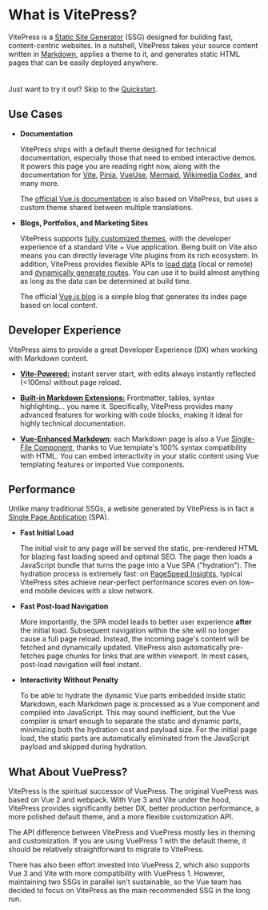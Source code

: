 # What is VitePress?

VitePress is a [Static Site Generator](https://en.wikipedia.org/wiki/Static_site_generator) (SSG) designed for building fast, content-centric websites. In a nutshell, VitePress takes your source content written in [Markdown](https://en.wikipedia.org/wiki/Markdown), applies a theme to it, and generates static HTML pages that can be easily deployed anywhere.

<div class="tip custom-block" style="padding-top: 8px">

Just want to try it out? Skip to the [Quickstart](./getting-started).

</div>

## Use Cases

- **Documentation**

  VitePress ships with a default theme designed for technical documentation, especially those that need to embed interactive demos. It powers this page you are reading right now, along with the documentation for [Vite](https://vitejs.dev/), [Pinia](https://pinia.vuejs.org/), [VueUse](https://vueuse.org/), [Mermaid](https://mermaid.js.org/), [Wikimedia Codex](https://doc.wikimedia.org/codex/latest/), and many more.

  The [official Vue.js documentation](https://vuejs.org/) is also based on VitePress, but uses a custom theme shared between multiple translations.

- **Blogs, Portfolios, and Marketing Sites**

  VitePress supports [fully customized themes](./custom-theme), with the developer experience of a standard Vite + Vue application. Being built on Vite also means you can directly leverage Vite plugins from its rich ecosystem. In addition, VitePress provides flexible APIs to [load data](./data-loading) (local or remote) and [dynamically generate routes](./routing#dynamic-routes). You can use it to build almost anything as long as the data can be determined at build time.

  The official [Vue.js blog](https://blog.vuejs.org/) is a simple blog that generates its index page based on local content.

## Developer Experience

VitePress aims to provide a great Developer Experience (DX) when working with Markdown content.

- **[Vite-Powered:](https://vitejs.dev/)** instant server start, with edits always instantly reflected (<100ms) without page reload.

- **[Built-in Markdown Extensions:](./markdown)** Frontmatter, tables, syntax highlighting... you name it. Specifically, VitePress provides many advanced features for working with code blocks, making it ideal for highly technical documentation.

- **[Vue-Enhanced Markdown](./using-vue):** each Markdown page is also a Vue [Single-File Component](https://vuejs.org/guide/scaling-up/sfc.html), thanks to Vue template's 100% syntax compatibility with HTML. You can embed interactivity in your static content using Vue templating features or imported Vue components.

## Performance

Unlike many traditional SSGs, a website generated by VitePress is in fact a [Single Page Application](https://en.wikipedia.org/wiki/Single-page_application) (SPA).

- **Fast Initial Load**

  The initial visit to any page will be served the static, pre-rendered HTML for blazing fast loading speed and optimal SEO. The page then loads a JavaScript bundle that turns the page into a Vue SPA ("hydration"). The hydration process is extremely fast: on [PageSpeed Insights](https://pagespeed.web.dev/report?url=https%3A%2F%2Fvitepress.dev%2F), typical VitePress sites achieve near-perfect performance scores even on low-end mobile devices with a slow network.

- **Fast Post-load Navigation**

  More importantly, the SPA model leads to better user experience **after** the initial load. Subsequent navigation within the site will no longer cause a full page reload. Instead, the incoming page's content will be fetched and dynamically updated. VitePress also automatically pre-fetches page chunks for links that are within viewport. In most cases, post-load navigation will feel instant.

- **Interactivity Without Penalty**

  To be able to hydrate the dynamic Vue parts embedded inside static Markdown, each Markdown page is processed as a Vue component and compiled into JavaScript. This may sound inefficient, but the Vue compiler is smart enough to separate the static and dynamic parts, minimizing both the hydration cost and payload size. For the initial page load, the static parts are automatically eliminated from the JavaScript payload and skipped during hydration.

## What About VuePress?

VitePress is the spiritual successor of VuePress. The original VuePress was based on Vue 2 and webpack. With Vue 3 and Vite under the hood, VitePress provides significantly better DX, better production performance, a more polished default theme, and a more flexible customization API.

The API difference between VitePress and VuePress mostly lies in theming and customization. If you are using VuePress 1 with the default theme, it should be relatively straightforward to migrate to VitePress.

There has also been effort invested into VuePress 2, which also supports Vue 3 and Vite with more compatibility with VuePress 1. However, maintaining two SSGs in parallel isn't sustainable, so the Vue team has decided to focus on VitePress as the main recommended SSG in the long run.
